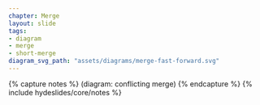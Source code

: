 ```yaml
---
chapter: Merge
layout: slide
tags:
- diagram
- merge
- short-merge
diagram_svg_path: "assets/diagrams/merge-fast-forward.svg"
---
```


{% capture notes %}
(diagram: conflicting merge)
{% endcapture %}
{% include hydeslides/core/notes %}
